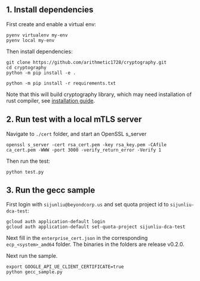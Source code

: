 ## 1. Install dependencies

First create and enable a virtual env:
```
pyenv virtualenv my-env
pyenv local my-env
```

Then install dependencies:
```
git clone https://github.com/arithmetic1728/cryptography.git
cd cryptography
python -m pip install -e .
```

```
python -m pip install -r requirements.txt
```
Note that this will build cryptography library, which may need installation of rust compiler, see [installation guide](https://cryptography.io/en/latest/installation/).


## 2. Run test with a local mTLS server

Navigate to `./cert` folder, and start an OpenSSL s_server
```
openssl s_server -cert rsa_cert.pem -key rsa_key.pem -CAfile ca_cert.pem -WWW -port 3000 -verify_return_error -Verify 1
```

Then run the test:
```
python test.py
```

## 3. Run the gecc sample
First login with `sijunliu@beyondcorp.us` and set quota project id to `sijunliu-dca-test`:
```
gcloud auth application-default login
gcloud auth application-default set-quota-project sijunliu-dca-test
```

Next fill in the `enterprise_cert.json` in the corresponding `ecp_<system>_amd64` folder. The binaries in the folders are release v0.2.0.

Next run the sample.
```
export GOOGLE_API_UE_CLIENT_CERTIFICATE=true
python gecc_sample.py
```

